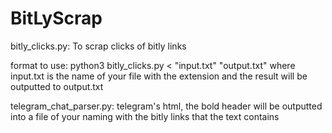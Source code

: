 # BitLyScrap

bitly_clicks.py: To scrap clicks of bitly links

format to use: python3 bitly_clicks.py < "input.txt" "output.txt" 
where input.txt is the name of your file with the extension and the result will be outputted to output.txt


telegram_chat_parser.py: telegram's html, the bold header will be outputted into a file of your naming with the bitly links that the text contains

